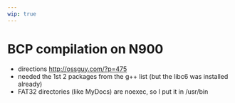 ```yaml
---
wip: true
---
```

BCP compilation on N900
========================
* directions http://ossguy.com/?p=475
* needed the 1st 2 packages from the g++ list (but the libc6 was installed already)
* FAT32 directories (like MyDocs) are noexec, so I put it in /usr/bin
